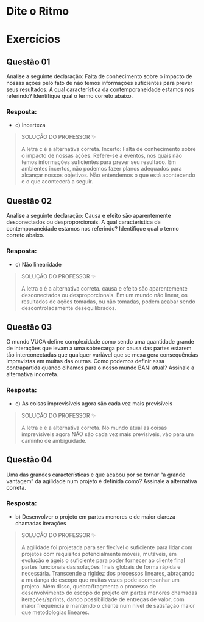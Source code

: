 # Dite o Ritmo

# Exercícios


## Questão 01
Analise a seguinte declaração: Falta de conhecimento sobre o impacto de nossas ações pelo fato de não temos informações suficientes para prever seus resultados. A qual característica da contemporaneidade estamos nos referindo? Identifique qual o termo correto abaixo.

### Resposta:
- c) Incerteza

> SOLUÇÃO DO PROFESSOR ✨
>
> A letra c é a alternativa correta. Incerto: Falta de conhecimento sobre o impacto de nossas ações. Refere-se a eventos, nos quais não temos informações suficientes para prever seu resultado. Em ambientes incertos, não podemos fazer planos adequados para alcançar nossos objetivos. Não entendemos o que está acontecendo e o que acontecerá a seguir.


## Questão 02
Analise a seguinte declaração: Causa e efeito são aparentemente desconectados ou desproporcionais. A qual característica da contemporaneidade estamos nos referindo? Identifique qual o termo correto abaixo.

### Resposta:
- c) Não linearidade

> SOLUÇÃO DO PROFESSOR ✨
>
> A letra c é a alternativa correta. causa e efeito são aparentemente desconectados ou desproporcionais. Em um mundo não linear, os resultados de ações tomadas, ou não tomadas, podem acabar sendo descontroladamente desequilibrados.


## Questão 03
O mundo VUCA define complexidade como sendo uma quantidade grande de interações que levam a uma sobrecarga por causa das partes estarem tão interconectadas que qualquer variável que se mexa gera consequências imprevistas em muitas das outras. Como podemos definir essa contrapartida quando olhamos para o nosso mundo BANI atual? Assinale a alternativa incorreta.

### Resposta:
- e) As coisas imprevisíveis agora são cada vez mais previsíveis

> SOLUÇÃO DO PROFESSOR ✨
>
> A letra e é a alternativa correta. No mundo atual as coisas imprevisíveis agora NÃO são cada vez mais previsíveis, vão para um caminho de ambiguidade.


## Questão 04
Uma das grandes características e que acabou por se tornar “a grande vantagem” da agilidade num projeto é definida como? Assinale a alternativa correta.

### Resposta:
- b) Desenvolver o projeto em partes menores e de maior clareza chamadas iterações

> SOLUÇÃO DO PROFESSOR ✨
>
> A agilidade foi projetada para ser flexível o suficiente para lidar com projetos com requisitos potencialmente móveis, mutáveis, em evolução e ágeis o suficiente para poder fornecer ao cliente final partes funcionais das soluções finais globais de forma rápida e necessária. Transcende a rigidez dos processos lineares, abraçando a mudança de escopo que muitas vezes pode acompanhar um projeto. Além disso, quebra/fragmenta o processo de desenvolvimento do escopo do projeto em partes menores chamadas iterações/sprints, dando possibilidade de entregas de valor, com maior frequência e mantendo o cliente num nível de satisfação maior que metodologias lineares.

